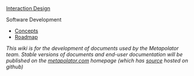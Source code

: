 [Interaction Design](https://github.com/metapolator/metapolator/wiki/interaction-design)

Software Development
* [Concepts](https://github.com/metapolator/metapolator/wiki/concepts)
* [Roadmap](https://github.com/metapolator/metapolator/wiki/roadmap)

_This wiki is for the development of documents used by the Metapolator team. Stable versions of documents and end-user documentation will be published on the [metapolator.com](metapolator.com) homepage (which has [source](https://github.com/metapolator/metapolator/tree/gh-pages) hosted on github)_